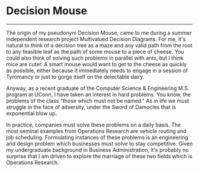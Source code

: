 
<h1>Decision Mouse</h1>


<hr>

The origin of my pseudonym Decision Mouse, came to me during a summer independent research project Multivalued Decision Diagrams. For me, it's natural to think of a decision tree as a maze and any valid path from the root to any feasible leaf as the path of some mouse to a piece of cheese. You could also think of solving such problems in parallel with ants, but I think mice are cuter.  A smart mouse would want to get to the cheese as quickly as possible, either because it immediately needs to engage in a session of Tyromancy or just to gorge itself on the delectable dairy.

Anyway, as a recent graduate of the Computer Science & Engineering M.S. program at UConn,  I have taken an interest in hard problems. You know, the problems of the class "those which must not be named." As in life we must struggle in the face of adversity, under the Sword of Damocles that is exponential blow up.

In practice, companies must solve these problems on a daily basis. The most seminal examples from Operations Research are vehicle routing and job scheduling. Formulating instances of these problems is an engineering and design problem which businesses must solve to stay competitive. Given my undergraduate background in Business Administration, it's probably no surprise that I am driven to explore the marriage of these two fields which is Operations Research.
